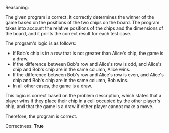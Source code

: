 Reasoning:

The given program is correct. It correctly determines the winner of the game based on the positions of the two chips on the board. The program takes into account the relative positions of the chips and the dimensions of the board, and it prints the correct result for each test case.

The program's logic is as follows:

- If Bob's chip is in a row that is not greater than Alice's chip, the game is a draw.
- If the difference between Bob's row and Alice's row is odd, and Alice's chip and Bob's chip are in the same column, Alice wins.
- If the difference between Bob's row and Alice's row is even, and Alice's chip and Bob's chip are in the same column, Bob wins.
- In all other cases, the game is a draw.

This logic is correct based on the problem description, which states that a player wins if they place their chip in a cell occupied by the other player's chip, and that the game is a draw if either player cannot make a move.

Therefore, the program is correct.

Correctness: **True**